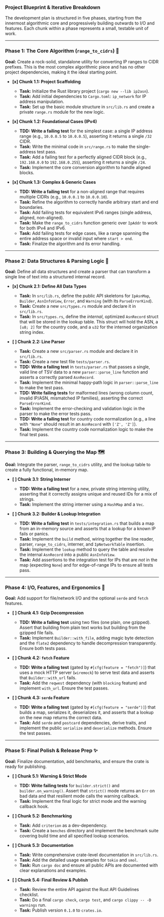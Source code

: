 ### Project Blueprint & Iterative Breakdown

The development plan is structured in five phases, starting from the innermost
algorithmic core and progressively building outwards to I/O and features. Each
chunk within a phase represents a small, testable unit of work.

---

### **Phase 1: The Core Algorithm (`range_to_cidrs`)** 🧠

**Goal:** Create a rock-solid, standalone utility for converting IP ranges to CIDR prefixes. This is the most complex algorithmic piece and has no other project dependencies, making it the ideal starting point.

* **[x] Chunk 1.1: Project Scaffolding**
    * **Task:** Initialize the Rust library project (`cargo new --lib ip2asn`).
    * **Task:** Add initial dependencies to `Cargo.toml`: `ip_network` for IP address manipulation.
    * **Task:** Set up the basic module structure in `src/lib.rs` and create a private `range.rs` module for the new logic.

* **[x] Chunk 1.2: Foundational Cases (IPv4)**
    * **TDD: Write a failing test** for the simplest case: a single IP address range (e.g., `10.0.0.5` to `10.0.0.5`), asserting it returns a single `/32` CIDR.
    * **Task:** Write the minimal code in `src/range.rs` to make the single-address test pass.
    * **Task:** Add a failing test for a perfectly aligned CIDR block (e.g., `192.168.0.0` to `192.168.0.255`), asserting it returns a single `/24`.
    * **Task:** Implement the core conversion algorithm to handle aligned blocks.

* **[x] Chunk 1.3: Complex & Generic Cases**
    * **TDD: Write a failing test** for a non-aligned range that requires multiple CIDRs (e.g., `10.0.0.1` to `10.0.0.10`).
    * **Task:** Refine the algorithm to correctly handle arbitrary start and end boundaries.
    * **Task:** Add failing tests for equivalent IPv6 ranges (single address, aligned, non-aligned).
    * **Task:** Make the `range_to_cidrs` function generic over `IpAddr` to work for both IPv4 and IPv6.
    * **Task:** Add failing tests for edge cases, like a range spanning the entire address space or invalid input where `start > end`.
    * **Task:** Finalize the algorithm and its error handling.

---

### **Phase 2: Data Structures & Parsing Logic** 📝

**Goal:** Define all data structures and create a parser that can transform a single line of text into a structured internal record.

* **[x] Chunk 2.1: Define All Data Types**
    * **Task:** In `src/lib.rs`, define the public API skeletons for `IpAsnMap`, `Builder`, `AsnInfoView`, `Error`, and `Warning` (with its `ParseErrorKind`).
    * **Task:** Create a new `src/types.rs` module and declare it in `src/lib.rs`.
    * **Task:** In `src/types.rs`, define the *internal*, optimized `AsnRecord` struct that will be stored in the lookup table. This struct will hold the ASN, a `[u8; 2]` for the country code, and a `u32` for the interned organization string index.

* **[ ] Chunk 2.2: Line Parser**
    * **Task:** Create a new `src/parser.rs` module and declare it in `src/lib.rs`.
    * **Task:** Create a new test file `tests/parser.rs`.
    * **TDD: Write a failing test** in `tests/parser.rs` that passes a single, valid line of TSV data to a new `parser::parse_line` function and asserts a correctly parsed `AsnRecord`.
    * **Task:** Implement the minimal happy-path logic in `parser::parse_line` to make the test pass.
    * **TDD: Write failing tests** for malformed lines (wrong column count, invalid IP/ASN, mismatched IP families), asserting the correct `ParseErrorKind`.
    * **Task:** Implement the error-checking and validation logic in the parser to make the error tests pass.
    * **TDD: Write a failing test** for country code normalization (e.g., a line with `"None"` should result in an `AsnRecord` with `['Z', 'Z']`).
    * **Task:** Implement the country code normalization logic to make the final test pass.

---

### **Phase 3: Building & Querying the Map** 🗺️

**Goal:** Integrate the parser, `range_to_cidrs` utility, and the lookup table to create a fully functional, in-memory map.

* **[ ] Chunk 3.1: String Interner**
    * **TDD: Write a failing test** for a new, private string interning utility, asserting that it correctly assigns unique and reused IDs for a mix of strings.
    * **Task:** Implement the string interner using a `HashMap` and a `Vec`.

* **[ ] Chunk 3.2: Builder & Lookup Integration**
    * **TDD: Write a failing test** in `tests/integration.rs` that builds a map from an in-memory source and asserts that a lookup for a known IP fails or panics.
    * **Task:** Implement the `build` method, wiring together the line reader, parser, `range_to_cidrs`, interner, and `IpNetworkTable` insertion.
    * **Task:** Implement the `lookup` method to query the table and resolve the internal `AsnRecord` into a public `AsnInfoView`.
    * **Task:** Add assertions to the integration test for IPs that are *not* in the map (expecting `None`) and for edge-of-range IPs to ensure all tests pass.

---

### **Phase 4: I/O, Features, and Ergonomics** 🔌

**Goal:** Add support for file/network I/O and the optional `serde` and `fetch` features.

* **[ ] Chunk 4.1: Gzip Decompression**
    * **TDD: Write a failing test** using two files (one plain, one gzipped). Assert that building from plain text works but building from the gzipped file fails.
    * **Task:** Implement `Builder::with_file`, adding magic byte detection and the `flate2` dependency to handle decompression transparently. Ensure both tests pass.

* **[ ] Chunk 4.2: `fetch` Feature**
    * **TDD: Write a failing test** (gated by `#[cfg(feature = "fetch")]`) that uses a mock HTTP server (`wiremock`) to serve test data and asserts that `Builder::with_url` fails.
    * **Task:** Add the `reqwest` dependency (with `blocking` feature) and implement `with_url`. Ensure the test passes.

* **[ ] Chunk 4.3: `serde` Feature**
    * **TDD: Write a failing test** (gated by `#[cfg(feature = "serde")]`) that builds a map, serializes it, deserializes it, and asserts that a lookup on the new map returns the correct data.
    * **Task:** Add `serde` and `postcard` dependencies, derive traits, and implement the public `serialize` and `deserialize` methods. Ensure the test passes.

---

### **Phase 5: Final Polish & Release Prep** ✨

**Goal:** Finalize documentation, add benchmarks, and ensure the crate is ready for publishing.

* **[ ] Chunk 5.1: Warning & Strict Mode**
    * **TDD: Write failing tests** for `builder.strict()` and `builder.on_warning()`. Assert that `strict()` mode returns an `Err` on bad data and that resilient mode calls the warning callback.
    * **Task:** Implement the final logic for strict mode and the warning callback hook.

* **[ ] Chunk 5.2: Benchmarking**
    * **Task:** Add `criterion` as a dev-dependency.
    * **Task:** Create a `benches` directory and implement the benchmark suite covering build time and all specified lookup scenarios.

* **[ ] Chunk 5.3: Documentation**
    * **Task:** Write comprehensive crate-level documentation in `src/lib.rs`.
    * **Task:** Add the detailed usage examples for `tokio` and `smol`.
    * **Task:** Run `cargo doc` and ensure all public APIs are documented with clear explanations and examples.

* **[ ] Chunk 5.4: Final Review & Publish**
    * **Task:** Review the entire API against the Rust API Guidelines checklist.
    * **Task:** Do a final `cargo check`, `cargo test`, and `cargo clippy -- -D warnings` run.
    * **Task:** Publish version `0.1.0` to `crates.io`.
